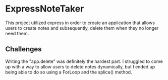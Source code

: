 # ExpressNoteTaker

This project utilized express in order to create an application that allows users to create notes and subsequently, delete them when they no longer need them.

## Challenges

Writing the "app.delete" was definitely the hardest part. I struggled to come up with a way to allow users to delete notes dynamically, but I ended up being able to do so using a ForLoop and the splice() method.
